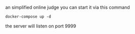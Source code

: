 an simplified online judge
you can start it via this command
```
docker-compose up -d
```
the server will listen on port 9999
